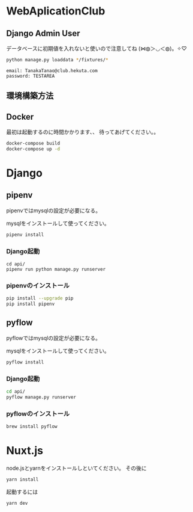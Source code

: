 # WebAplicationClub

## Django Admin User

データベースに初期値を入れないと使いので注意してね (⋈◍＞◡＜◍)。✧♡

```bash
python manage.py loaddata */fixtures/*
```

```
email: TanakaTanao@club.hekuta.com
password: TESTAREA
```

## 環境構築方法

## Docker

最初は起動するのに時間かかります、、
待ってあげてください。。

```bash
docker-compose build
docker-compose up -d
```


# Django

## pipenv

pipenvではmysqlの設定が必要になる。

mysqlをインストールして使ってください。

```bash
pipenv install
```

### Django起動

```
cd api/
pipenv run python manage.py runserver
```

### pipenvのインストール

```bash
pip install --upgrade pip
pip install pipenv
```

## pyflow

pyflowではmysqlの設定が必要になる。

mysqlをインストールして使ってください。

```bash
pyflow install
```

### Django起動
```bash
cd api/
pyflow manage.py runserver
```

### pyflowのインストール

```bash
brew install pyflow
```


# Nuxt.js

node.jsとyarnをインストールしといてください。
その後に

```bash
yarn install
```

起動するには

```bash
yarn dev
```

